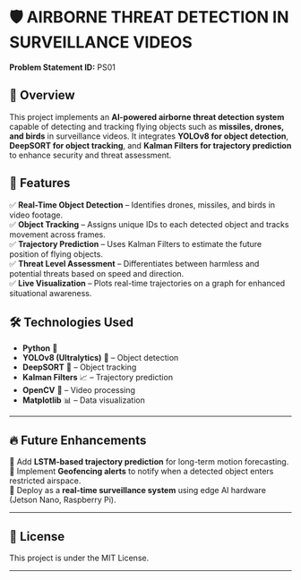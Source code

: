 # 🛡️ AIRBORNE THREAT DETECTION IN SURVEILLANCE VIDEOS

**Problem Statement ID:** PS01  

## 📌 Overview
This project implements an **AI-powered airborne threat detection system** capable of detecting and tracking flying objects such as **missiles, drones, and birds** in surveillance videos. It integrates **YOLOv8 for object detection**, **DeepSORT for object tracking**, and **Kalman Filters for trajectory prediction** to enhance security and threat assessment.

## 🚀 Features
✅ **Real-Time Object Detection** – Identifies drones, missiles, and birds in video footage.  
✅ **Object Tracking** – Assigns unique IDs to each detected object and tracks movement across frames.  
✅ **Trajectory Prediction** – Uses Kalman Filters to estimate the future position of flying objects.  
✅ **Threat Level Assessment** – Differentiates between harmless and potential threats based on speed and direction.  
✅ **Live Visualization** – Plots real-time trajectories on a graph for enhanced situational awareness.  



## 🛠️ Technologies Used
- **Python** 🐍
- **YOLOv8 (Ultralytics)** 🏹 – Object detection
- **DeepSORT** 🔄 – Object tracking
- **Kalman Filters** 📈 – Trajectory prediction
- **OpenCV** 🎥 – Video processing
- **Matplotlib** 📊 – Data visualization

---

## 🔥 Future Enhancements
🔹 Add **LSTM-based trajectory prediction** for long-term motion forecasting.  
🔹 Implement **Geofencing alerts** to notify when a detected object enters restricted airspace.  
🔹 Deploy as a **real-time surveillance system** using edge AI hardware (Jetson Nano, Raspberry Pi).  

---

## 📜 License
This project is under the MIT License. 

---

